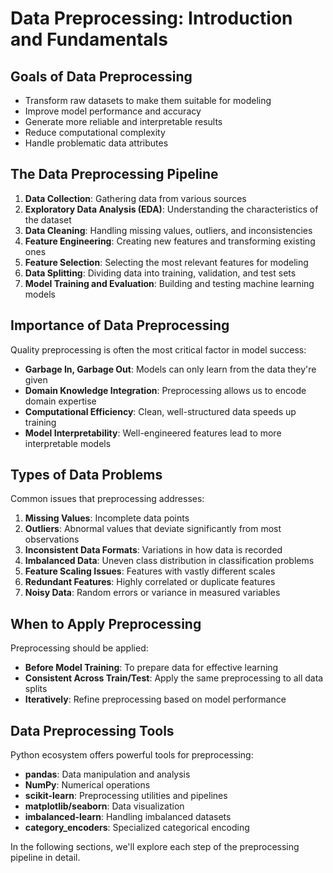 # Data Preprocessing: Introduction and Fundamentals

## Goals of Data Preprocessing

* Transform raw datasets to make them suitable for modeling
* Improve model performance and accuracy
* Generate more reliable and interpretable results
* Reduce computational complexity
* Handle problematic data attributes

## The Data Preprocessing Pipeline

1. **Data Collection**: Gathering data from various sources
2. **Exploratory Data Analysis (EDA)**: Understanding the characteristics of the dataset
3. **Data Cleaning**: Handling missing values, outliers, and inconsistencies
4. **Feature Engineering**: Creating new features and transforming existing ones
5. **Feature Selection**: Selecting the most relevant features for modeling
6. **Data Splitting**: Dividing data into training, validation, and test sets
7. **Model Training and Evaluation**: Building and testing machine learning models

## Importance of Data Preprocessing

Quality preprocessing is often the most critical factor in model success:

* **Garbage In, Garbage Out**: Models can only learn from the data they're given
* **Domain Knowledge Integration**: Preprocessing allows us to encode domain expertise
* **Computational Efficiency**: Clean, well-structured data speeds up training
* **Model Interpretability**: Well-engineered features lead to more interpretable models

## Types of Data Problems

Common issues that preprocessing addresses:

1. **Missing Values**: Incomplete data points
2. **Outliers**: Abnormal values that deviate significantly from most observations
3. **Inconsistent Data Formats**: Variations in how data is recorded
4. **Imbalanced Data**: Uneven class distribution in classification problems
5. **Feature Scaling Issues**: Features with vastly different scales
6. **Redundant Features**: Highly correlated or duplicate features
7. **Noisy Data**: Random errors or variance in measured variables

## When to Apply Preprocessing

Preprocessing should be applied:

* **Before Model Training**: To prepare data for effective learning
* **Consistent Across Train/Test**: Apply the same preprocessing to all data splits
* **Iteratively**: Refine preprocessing based on model performance

## Data Preprocessing Tools

Python ecosystem offers powerful tools for preprocessing:

* **pandas**: Data manipulation and analysis
* **NumPy**: Numerical operations
* **scikit-learn**: Preprocessing utilities and pipelines
* **matplotlib/seaborn**: Data visualization
* **imbalanced-learn**: Handling imbalanced datasets
* **category_encoders**: Specialized categorical encoding

In the following sections, we'll explore each step of the preprocessing pipeline in detail. 